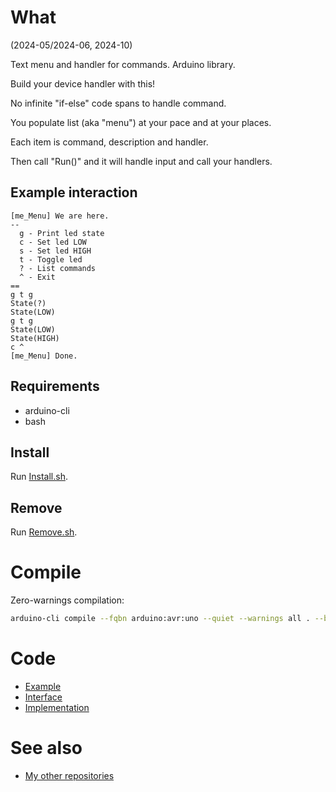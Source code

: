 # What

(2024-05/2024-06, 2024-10)

Text menu and handler for commands. Arduino library.

Build your device handler with this!

No infinite "if-else" code spans to handle command.

You populate list (aka "menu") at your pace and at your places.

Each item is command, description and handler.

Then call "Run()" and it will handle input and call your handlers.

## Example interaction

```
[me_Menu] We are here.
--
  g - Print led state
  c - Set led LOW
  s - Set led HIGH
  t - Toggle led
  ? - List commands
  ^ - Exit
==
g t g
State(?)
State(LOW)
g t g
State(LOW)
State(HIGH)
c ^
[me_Menu] Done.
```

## Requirements

  * arduino-cli
  * bash


## Install

Run [Install.sh](Install.sh).


## Remove

Run [Remove.sh](Remove.sh).


# Compile

Zero-warnings compilation:

```bash
arduino-cli compile --fqbn arduino:avr:uno --quiet --warnings all . --build-property compiler.cpp.extra_flags="-std=c++1z"
```

# Code

* [Example](examples/me_Menu/me_Menu.ino)
* [Interface](src/me_Menu.h)
* [Implementation](src/me_Menu.cpp)


# See also

* [My other repositories](https://github.com/martin-eden/contents)
